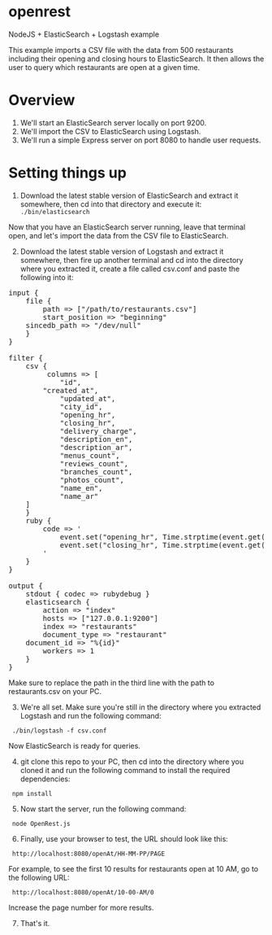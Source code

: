 # openrest
NodeJS + ElasticSearch + Logstash example

This example imports a CSV file with the data from 500 restaurants including their opening and closing hours to ElasticSearch.
It then allows the user to query which restaurants are open at a given time.

# Overview

1. We'll start an ElasticSearch server locally on port 9200.
2. We'll import the CSV to ElasticSearch using Logstash.
3. We'll run a simple Express server on port 8080 to handle user requests.

# Setting things up

1. Download the latest stable version of ElasticSearch and extract it somewhere, then cd into that directory and execute it:
<code> ./bin/elasticsearch </code>

Now that you have an ElasticSearch server running, leave that terminal open, and let's import the data from the CSV file to ElasticSearch.

2. Download the latest stable version of Logstash and extract it somewhere, then fire up another terminal and cd into the directory where you extracted it, create a file called csv.conf and paste the following into it:

<pre>
input {
    file {
        path => ["/path/to/restaurants.csv"]
        start_position => "beginning"
	sincedb_path => "/dev/null"
    }
}

filter {
    csv {
         columns => [
            "id",
	    "created_at",
            "updated_at",
            "city_id",
            "opening_hr",
            "closing_hr",
            "delivery_charge",
            "description_en",
            "description_ar",
            "menus_count",
            "reviews_count",
            "branches_count",
            "photos_count",
            "name_en",
            "name_ar"
	]
    }
    ruby {
        code => '
            event.set("opening_hr", Time.strptime(event.get("opening_hr"), "%I:%M:%S %p").strftime("%H%M"));
            event.set("closing_hr", Time.strptime(event.get("closing_hr"), "%I:%M:%S %p").strftime("%H%M"));
        '
    }
}

output {
    stdout { codec => rubydebug }
    elasticsearch {
        action => "index"
        hosts => ["127.0.0.1:9200"]
        index => "restaurants"
        document_type => "restaurant"
	document_id => "%{id}"
        workers => 1
    }
}
</pre>

Make sure to replace the path in the third line with the path to restaurants.csv on your PC.

3. We're all set. Make sure you're still in the directory where you extracted Logstash and run the following command:

<code> ./bin/logstash -f csv.conf </code>

Now ElasticSearch is ready for queries.

4. git clone this repo to your PC, then cd into the directory where you cloned it and run the following command to install the required dependencies:

<code> npm install </code>

5. Now start the server, run the following command:

<code> node OpenRest.js </code>

6. Finally, use your browser to test, the URL should look like this:

<code> http://localhost:8080/openAt/HH-MM-PP/PAGE </code>

For example, to see the first 10 results for restaurants open at 10 AM, go to the following URL:

<code> http://localhost:8080/openAt/10-00-AM/0 </code>

Increase the page number for more results.

7. That's it.
